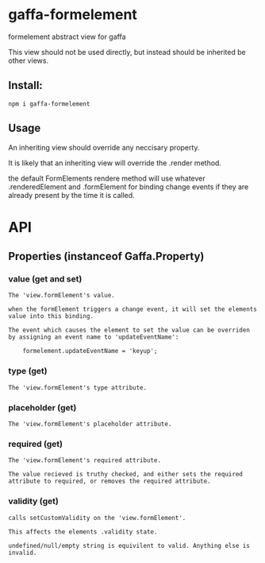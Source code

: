 # gaffa-formelement

formelement abstract view for gaffa

This view should not be used directly, but instead should be inherited be other views.

## Install:

    npm i gaffa-formelement

## Usage

An inheriting view should override any neccisary property.

It is likely that an inheriting view will override the .render method.

the default FormElements rendere method will use whatever .renderedElement and .formElement for binding change events if they are already present by the time it is called.

# API

## Properties (instanceof Gaffa.Property)

### value (get and set)

    The 'view.formElement's value.

    when the formElement triggers a change event, it will set the elements value into this binding.

    The event which causes the element to set the value can be overriden by assigning an event name to 'updateEventName':

        formelement.updateEventName = 'keyup';

### type (get)

    The 'view.formElement's type attribute.

### placeholder (get)

    The 'view.formElement's placeholder attribute.

### required (get)

    The 'view.formElement's required attribute.

    The value recieved is truthy checked, and either sets the required attribute to required, or removes the required attribute.

### validity (get)

    calls setCustomValidity on the 'view.formElement'.

    This affects the elements .validity state.

    undefined/null/empty string is equivilent to valid. Anything else is invalid.